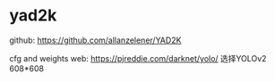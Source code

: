 # yad2k
github: https://github.com/allanzelener/YAD2K

cfg and weights   web: https://pjreddie.com/darknet/yolo/  选择YOLOv2 608*608